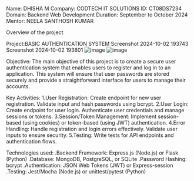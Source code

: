 Name: DHISHA M Company: CODTECH IT SOLUTIONS ID: CT08DS7234 Domain: Backend Web Development Duration: September to October 2024 Mentor: NEELA SANTHOSH KUMAR

Overview of the project

Project:BASIC AUTHENTICATION SYSTEM Screenshot 2024-10-02 193743 Screenshot 2024-10-02 193801
![image](https://github.com/user-attachments/assets/05a6cb3f-be3c-49ac-afbe-75087f2d3791)
![image](https://github.com/user-attachments/assets/59491b20-a555-4df6-9bf0-4e83cbab5567)



Objective: The main objective of this project is to create a secure user authentication system that enables users to register and log in to an application. This system will ensure that user passwords are stored securely and provide a straightforward interface for users to manage their accounts.

Key Activities: 1.User Registration: Create endpoint for new user registration. Validate input and hash passwords using bcrypt. 2.User Login: Create endpoint for user login. Authenticate user credentials and manage sessions or tokens. 3.Session/Token Management: Implement session-based (using cookies) or token-based (using JWT) authentication. 4.Error Handling: Handle registration and login errors effectively. Validate user inputs to ensure security. 5.Testing: Write tests for API endpoints and authentication flows.

Technologies used: .Backend Framework: Express.js (Node.js) or Flask (Python) .Database: MongoDB, PostgreSQL, or SQLite .Password Hashing: bcrypt .Authentication: JSON Web Tokens (JWT) or Express-session .Testing: Jest/Mocha (Node.js) or unittest/pytest (Python)
